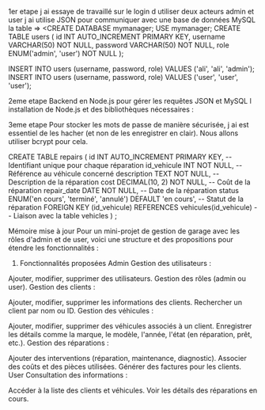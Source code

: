 1er etape 
j ai essaye de travaillé sur le login d utiliser deux acteurs 
admin et user j ai utilise JSON pour communiquer avec une base de données MySQL
la table => 
<CREATE DATABASE mymanager;
USE mymanager;
CREATE TABLE users (
  id INT AUTO_INCREMENT PRIMARY KEY,
  username VARCHAR(50) NOT NULL,
  password VARCHAR(50) NOT NULL,
  role ENUM('admin', 'user') NOT NULL
);

INSERT INTO users (username, password, role) VALUES ('ali', 'ali', 'admin');
INSERT INTO users (username, password, role) VALUES ('user', 'user', 'user');
>

2eme etape 
 Backend en Node.js pour gérer les requêtes JSON et MySQL
l installation de  Node.js et des bibliothèques nécessaires :
<npm install express mysql body-parser cors>

3eme etape
Pour stocker les mots de passe de manière sécurisée, j ai  est essentiel de les hacher (et non de les enregistrer en clair). Nous allons utiliser bcrypt pour cela.

<npm install bcrypt>

CREATE TABLE repairs (
    id INT AUTO_INCREMENT PRIMARY KEY, -- Identifiant unique pour chaque réparation
    id_vehicule INT NOT NULL,           -- Référence au véhicule concerné
    description TEXT NOT NULL,         -- Description de la réparation
    cost DECIMAL(10, 2) NOT NULL,      -- Coût de la réparation
    repair_date DATE NOT NULL,         -- Date de la réparation
    status ENUM('en cours', 'terminé', 'annulé') DEFAULT 'en cours', -- Statut de la réparation
    FOREIGN KEY (id_vehicule) REFERENCES vehicules(id_vehicule) -- Liaison avec la table vehicles
) ;

Mémoire mise à jour
Pour un mini-projet de gestion de garage avec les rôles d'admin et de user, voici une structure et des propositions pour étendre les fonctionnalités :

1. Fonctionnalités proposées
Admin
Gestion des utilisateurs :

Ajouter, modifier, supprimer des utilisateurs.
Gestion des rôles (admin ou user).
Gestion des clients :

Ajouter, modifier, supprimer les informations des clients.
Rechercher un client par nom ou ID.
Gestion des véhicules :

Ajouter, modifier, supprimer des véhicules associés à un client.
Enregistrer les détails comme la marque, le modèle, l'année, l'état (en réparation, prêt, etc.).
Gestion des réparations :

Ajouter des interventions (réparation, maintenance, diagnostic).
Associer des coûts et des pièces utilisées.
Générer des factures pour les clients.
User
Consultation des informations :

Accéder à la liste des clients et véhicules.
Voir les détails des réparations en cours.

